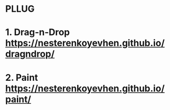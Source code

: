 # PLLUG
# 1. Drag-n-Drop https://nesterenkoyevhen.github.io/dragndrop/
# 2. Paint https://nesterenkoyevhen.github.io/paint/

